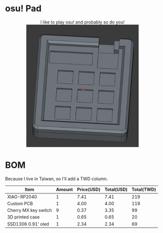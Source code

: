 # osu! Pad

<div align="center">I like to play osu! and probably so do you!</div>

<div align="center">
    <img src="https://raw.githubusercontent.com/KnowScratcher/osuPad/refs/heads/main/img/case.png" height="400">
</div>


# BOM
Because I live in Taiwan, so I'll add a TWD column.

| Item                 | Amount | Price(USD) | Total(USD) | Total(TWD) |
|----------------------|--------|------------|------------|------------|
| XIAO-RP2040          | 1      | 7.41       | 7.41       | 219        |
| Custom PCB           | 1      | 4.00       | 4.00       | 119        |
| Cherry MX key switch | 9      | 0.37       | 3.35       | 99         |
| 3D printed case      | 1      | 0.65       | 0.65       | 20         |
| SSD1306 0.91' oled   | 1      | 2.34       | 2.34       | 69         |